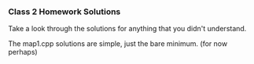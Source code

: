 ### Class 2 Homework Solutions

Take a look through the solutions for anything that you didn't understand. 

The map1.cpp solutions are simple, just the bare minimum. (for now perhaps)